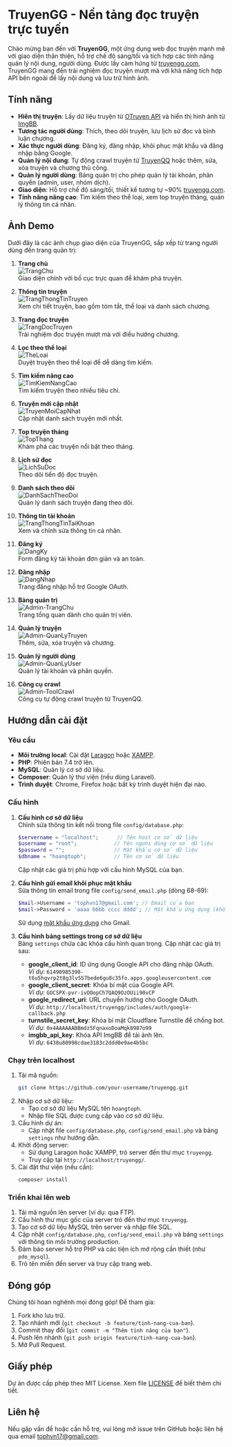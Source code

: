 # TruyenGG - Nền tảng đọc truyện trực tuyến

Chào mừng bạn đến với **TruyenGG**, một ứng dụng web đọc truyện mạnh mẽ với giao diện thân thiện, hỗ trợ chế độ sáng/tối và tích hợp các tính năng quản lý nội dung, người dùng. Được lấy cảm hứng từ [truyengg.com](https://truyengg.com/), TruyenGG mang đến trải nghiệm đọc truyện mượt mà với khả năng tích hợp API bên ngoài để lấy nội dung và lưu trữ hình ảnh.

## Tính năng

- **Hiển thị truyện**: Lấy dữ liệu truyện từ [OTruyen API](https://otruyenapi.com/) và hiển thị hình ảnh từ [ImgBB](https://imgbb.com/).
- **Tương tác người dùng**: Thích, theo dõi truyện, lưu lịch sử đọc và bình luận chương.
- **Xác thực người dùng**: Đăng ký, đăng nhập, khôi phục mật khẩu và đăng nhập bằng Google.
- **Quản lý nội dung**: Tự động crawl truyện từ [TruyenQQ](https://truyenqq.com/) hoặc thêm, sửa, xóa truyện và chương thủ công.
- **Quản lý người dùng**: Bảng quản trị cho phép quản lý tài khoản, phân quyền (admin, user, nhóm dịch).
- **Giao diện**: Hỗ trợ chế độ sáng/tối, thiết kế tương tự ~90% [truyengg.com](https://truyengg.com/).
- **Tính năng nâng cao**: Tìm kiếm theo thể loại, xem top truyện tháng, quản lý thông tin cá nhân.

## Ảnh Demo

Dưới đây là các ảnh chụp giao diện của TruyenGG, sắp xếp từ trang người dùng đến trang quản trị:

1. **Trang chủ**  
   ![TrangChu](DEMO/TrangChu.png)  
   Giao diện chính với bố cục trực quan để khám phá truyện.

2. **Thông tin truyện**  
   ![TrangThongTinTruyen](DEMO/TrangThongTinTruyen.png)  
   Xem chi tiết truyện, bao gồm tóm tắt, thể loại và danh sách chương.

3. **Trang đọc truyện**  
   ![TrangDocTruyen](DEMO/TrangDocTruyen.png)  
   Trải nghiệm đọc truyện mượt mà với điều hướng chương.

4. **Lọc theo thể loại**  
   ![TheLoai](DEMO/TheLoai.png)  
   Duyệt truyện theo thể loại để dễ dàng tìm kiếm.

5. **Tìm kiếm nâng cao**  
   ![TimKiemNangCao](DEMO/TimKiemNangCao.png)  
   Tìm kiếm truyện theo nhiều tiêu chí.

6. **Truyện mới cập nhật**  
   ![TruyenMoiCapNhat](DEMO/TruyenMoiCapNhat.png)  
   Cập nhật danh sách truyện mới nhất.

7. **Top truyện tháng**  
   ![TopThang](DEMO/TopThang.png)  
   Khám phá các truyện nổi bật theo tháng.

8. **Lịch sử đọc**  
   ![LichSuDoc](DEMO/LichSuDoc.png)  
   Theo dõi tiến độ đọc truyện.

9. **Danh sách theo dõi**  
   ![DanhSachTheoDoi](DEMO/DanhSachTheoDoi.png)  
   Quản lý danh sách truyện đang theo dõi.

10. **Thông tin tài khoản**  
    ![TrangThongTinTaiKhoan](DEMO/TrangThongTinTaiKhoan.png)  
    Xem và chỉnh sửa thông tin cá nhân.

11. **Đăng ký**  
    ![DangKy](DEMO/DangKy.png)  
    Form đăng ký tài khoản đơn giản và an toàn.

12. **Đăng nhập**  
    ![DangNhap](DEMO/DangNhap.png)  
    Trang đăng nhập hỗ trợ Google OAuth.

13. **Bảng quản trị**  
    ![Admin-TrangChu](DEMO/Admin-TrangChu.png)  
    Trang tổng quan dành cho quản trị viên.

14. **Quản lý truyện**  
    ![Admin-QuanLyTruyen](DEMO/Admin-QuanLyTruyen.png)  
    Thêm, sửa, xóa truyện và chương.

15. **Quản lý người dùng**  
    ![Admin-QuanLyUser](DEMO/Admin-QuanLyUser.png)  
    Quản lý tài khoản và phân quyền.

16. **Công cụ crawl**  
    ![Admin-ToolCrawl](DEMO/Admin-ToolCrawl.png)  
    Công cụ tự động crawl truyện từ TruyenQQ.

## Hướng dẫn cài đặt

### Yêu cầu
- **Môi trường local**: Cài đặt [Laragon](https://laragon.org/) hoặc [XAMPP](https://www.apachefriends.org/).
- **PHP**: Phiên bản 7.4 trở lên.
- **MySQL**: Quản lý cơ sở dữ liệu.
- **Composer**: Quản lý thư viện (nếu dùng Laravel).
- **Trình duyệt**: Chrome, Firefox hoặc bất kỳ trình duyệt hiện đại nào.

### Cấu hình

1. **Cấu hình cơ sở dữ liệu**  
   Chỉnh sửa thông tin kết nối trong file `config/database.php`:  
   ```php
   $servername = "localhost";      // Tên host cơ sở dữ liệu
   $username = "root";            // Tên người dùng cơ sở dữ liệu
   $password = "";                // Mật khẩu cơ sở dữ liệu
   $dbname = "hoangtoph";         // Tên cơ sở dữ liệu
   ```
   Cập nhật các giá trị phù hợp với cấu hình MySQL của bạn.

2. **Cấu hình gửi email khôi phục mật khẩu**  
   Sửa thông tin email trong file `config/send_email.php` (dòng 68-69):  
   ```php
   $mail->Username = 'tophvn17@gmail.com'; // Email của bạn
   $mail->Password = 'aaaa bbbb cccc dddd'; // Mật khẩu ứng dụng (không phải mật khẩu Gmail)
   ```
   Sử dụng [mật khẩu ứng dụng](https://support.google.com/accounts/answer/185833) cho Gmail.

3. **Cấu hình bảng settings trong cơ sở dữ liệu**  
   Bảng `settings` chứa các khóa cấu hình quan trọng. Cập nhật các giá trị sau:  
   - **google_client_id**: ID ứng dụng Google API cho đăng nhập OAuth.  
     *Ví dụ*: `61490985390-t6u5hqvrp2t8g3lv557bede6gu8c35fo.apps.googleusercontent.com`  
   - **google_client_secret**: Khóa bí mật của Google API.  
     *Ví dụ*: `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`  
   - **google_redirect_uri**: URL chuyển hướng cho Google OAuth.  
     *Ví dụ*: `http://localhost/truyengg/includes/auth/google-callback.php`  
   - **turnstile_secret_key**: Khóa bí mật Cloudflare Turnstile để chống bot.  
     *Ví dụ*: `0x4AAAAAABBmdz5FqnaxoDoaMqk8987o99`  
   - **imgbb_api_key**: Khóa API ImgBB để tải ảnh lên.  
     *Ví dụ*: `6438u80998cdae3183c2ddd0e9ae4b5bc`

### Chạy trên localhost
1. Tải mã nguồn:  
   ```bash
   git clone https://github.com/your-username/truyengg.git
   ```
2. Nhập cơ sở dữ liệu:  
   - Tạo cơ sở dữ liệu MySQL tên `hoangtoph`.  
   - Nhập file SQL được cung cấp vào cơ sở dữ liệu.
3. Cấu hình dự án:  
   - Cập nhật file `config/database.php`, `config/send_email.php` và bảng `settings` như hướng dẫn.
4. Khởi động server:  
   - Sử dụng Laragon hoặc XAMPP, trỏ server đến thư mục `truyengg`.  
   - Truy cập tại `http://localhost/truyengg/`.
5. Cài đặt thư viện (nếu cần):  
   ```bash
   composer install
   ```

### Triển khai lên web
1. Tải mã nguồn lên server (ví dụ: qua FTP).
2. Cấu hình thư mục gốc của server trỏ đến thư mục `truyengg`.
3. Tạo cơ sở dữ liệu MySQL trên server và nhập file SQL.
4. Cập nhật `config/database.php`, `config/send_email.php` và bảng `settings` với thông tin môi trường production.
5. Đảm bảo server hỗ trợ PHP và các tiện ích mở rộng cần thiết (như `pdo_mysql`).
6. Trỏ tên miền đến server và truy cập trang web.

## Đóng góp
Chúng tôi hoan nghênh mọi đóng góp! Để tham gia:
1. Fork kho lưu trữ.
2. Tạo nhánh mới (`git checkout -b feature/tinh-nang-cua-ban`).
3. Commit thay đổi (`git commit -m "Thêm tính năng của bạn"`).
4. Push lên nhánh (`git push origin feature/tinh-nang-cua-ban`).
5. Mở Pull Request.

## Giấy phép
Dự án được cấp phép theo MIT License. Xem file [LICENSE](LICENSE) để biết thêm chi tiết.

## Liên hệ
Nếu gặp vấn đề hoặc cần hỗ trợ, vui lòng mở issue trên GitHub hoặc liên hệ qua email [tophvn17@gmail.com](mailto:tophvn17@gmail.com).
